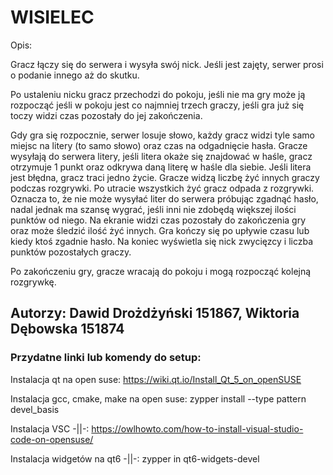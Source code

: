 # WISIELEC

Opis:

Gracz łączy się do serwera i wysyła swój nick. Jeśli jest zajęty, serwer prosi o podanie innego aż do skutku.

Po ustaleniu nicku gracz przechodzi do pokoju, jeśli nie ma gry może ją rozpocząć jeśli w pokoju jest co najmniej trzech graczy, jeśli gra już się toczy widzi czas pozostały do jej zakończenia.

Gdy gra się rozpocznie, serwer losuje słowo, każdy gracz widzi tyle samo miejsc na litery (to samo słowo) oraz czas na odgadnięcie hasła. Gracze wysyłają do serwera litery, jeśli litera okaże się znajdować w haśle, gracz otrzymuje 1 punkt oraz odkrywa daną literę w haśle dla siebie. Jeśli litera jest błędna, gracz traci jedno życie. Gracze widzą liczbę żyć innych graczy podczas rozgrywki. Po utracie wszystkich żyć gracz odpada z rozgrywki. Oznacza to, że nie może wysyłać liter do serwera próbując zgadnąć hasło, nadal jednak ma szansę wygrać, jeśli inni nie zdobędą większej ilości punktów od niego. Na ekranie widzi czas pozostały do zakończenia gry oraz może śledzić ilość żyć innych.  Gra kończy się po upływie czasu lub kiedy ktoś zgadnie hasło. Na koniec wyświetla się nick zwycięzcy i liczba punktów pozostałych graczy.

Po zakończeniu gry, gracze wracają do pokoju i mogą rozpocząć kolejną rozgrywkę.

## Autorzy: Dawid Drożdżyński 151867, Wiktoria Dębowska 151874


### Przydatne linki lub komendy do setup:
Instalacja qt na open suse: https://wiki.qt.io/Install_Qt_5_on_openSUSE

Instalacja gcc, cmake, make na open suse: zypper install --type pattern devel_basis

Instalacja VSC -||-: https://owlhowto.com/how-to-install-visual-studio-code-on-opensuse/

Instalacja widgetów na qt6 -||-: zypper in qt6-widgets-devel
